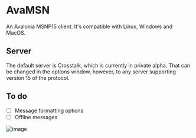 # AvaMSN

An Avalonia MSNP15 client. It's compatible with Linux, Windows and MacOS.

## Server
The default server is Crosstalk, which is currently in private alpha. That can be changed in the options window, however, to any server supporting version 15 of the protocol.

## To do
- [ ] Message formatting options
- [ ] Offline messages

![image](https://github.com/campos02/AvaMSN/assets/45215327/2f4196f5-e4be-4b95-9e77-bdb6df297ede)
